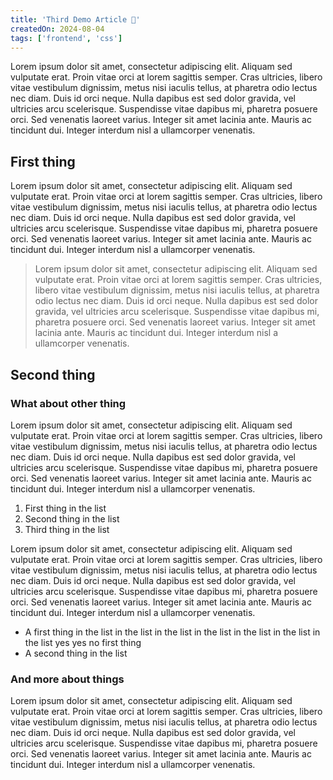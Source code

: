 ```yaml
---
title: 'Third Demo Article 🥹'
createdOn: 2024-08-04
tags: ['frontend', 'css']
---
```


Lorem ipsum dolor sit amet, consectetur adipiscing elit. Aliquam sed vulputate erat. Proin vitae orci at lorem sagittis semper. Cras ultricies, libero vitae vestibulum dignissim, metus nisi iaculis tellus, at pharetra odio lectus nec diam. Duis id orci neque. Nulla dapibus est sed dolor gravida, vel ultricies arcu scelerisque. Suspendisse vitae dapibus mi, pharetra posuere orci. Sed venenatis laoreet varius. Integer sit amet lacinia ante. Mauris ac tincidunt dui. Integer interdum nisl a ullamcorper venenatis.

## First thing

Lorem ipsum dolor sit amet, consectetur adipiscing elit. Aliquam sed vulputate erat. Proin vitae orci at lorem sagittis semper. Cras ultricies, libero vitae vestibulum dignissim, metus nisi iaculis tellus, at pharetra odio lectus nec diam. Duis id orci neque. Nulla dapibus est sed dolor gravida, vel ultricies arcu scelerisque. Suspendisse vitae dapibus mi, pharetra posuere orci. Sed venenatis laoreet varius. Integer sit amet lacinia ante. Mauris ac tincidunt dui. Integer interdum nisl a ullamcorper venenatis.

> Lorem ipsum dolor sit amet, consectetur adipiscing elit. Aliquam sed vulputate erat. Proin vitae orci at lorem sagittis semper. Cras ultricies, libero vitae vestibulum dignissim, metus nisi iaculis tellus, at pharetra odio lectus nec diam. Duis id orci neque. Nulla dapibus est sed dolor gravida, vel ultricies arcu scelerisque. Suspendisse vitae dapibus mi, pharetra posuere orci. Sed venenatis laoreet varius. Integer sit amet lacinia ante. Mauris ac tincidunt dui. Integer interdum nisl a ullamcorper venenatis.

## Second thing

### What about other thing

Lorem ipsum dolor sit amet, consectetur adipiscing elit. Aliquam sed vulputate erat. Proin vitae orci at lorem sagittis semper. Cras ultricies, libero vitae vestibulum dignissim, metus nisi iaculis tellus, at pharetra odio lectus nec diam. Duis id orci neque. Nulla dapibus est sed dolor gravida, vel ultricies arcu scelerisque. Suspendisse vitae dapibus mi, pharetra posuere orci. Sed venenatis laoreet varius. Integer sit amet lacinia ante. Mauris ac tincidunt dui. Integer interdum nisl a ullamcorper venenatis.

1. First thing in the list
2. Second thing in the list
3. Third thing in the list

Lorem ipsum dolor sit amet, consectetur adipiscing elit. Aliquam sed vulputate erat. Proin vitae orci at lorem sagittis semper. Cras ultricies, libero vitae vestibulum dignissim, metus nisi iaculis tellus, at pharetra odio lectus nec diam. Duis id orci neque. Nulla dapibus est sed dolor gravida, vel ultricies arcu scelerisque. Suspendisse vitae dapibus mi, pharetra posuere orci. Sed venenatis laoreet varius. Integer sit amet lacinia ante. Mauris ac tincidunt dui. Integer interdum nisl a ullamcorper venenatis.

- A first thing in the list in the list in the list in the list in the list in the list in the list yes yes no first thing
- A second thing in the list

### And more about things

Lorem ipsum dolor sit amet, consectetur adipiscing elit. Aliquam sed vulputate erat. Proin vitae orci at lorem sagittis semper. Cras ultricies, libero vitae vestibulum dignissim, metus nisi iaculis tellus, at pharetra odio lectus nec diam. Duis id orci neque. Nulla dapibus est sed dolor gravida, vel ultricies arcu scelerisque. Suspendisse vitae dapibus mi, pharetra posuere orci. Sed venenatis laoreet varius. Integer sit amet lacinia ante. Mauris ac tincidunt dui. Integer interdum nisl a ullamcorper venenatis.
